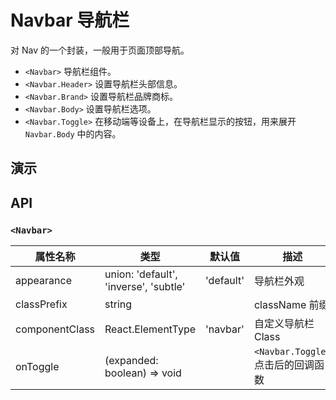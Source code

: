 # Navbar 导航栏 [<i class="icon icon-edit2" ></i>](https://github.com/rsuite/rsuite.github.io/blob/master/src/components/navbar/index.md)

对 Nav 的一个封装，一般用于页面顶部导航。

- `<Navbar>` 导航栏组件。
- `<Navbar.Header>`  设置导航栏头部信息。
- `<Navbar.Brand>`  设置导航栏品牌商标。
- `<Navbar.Body>` 设置导航栏选项。
- `<Navbar.Toggle>` 在移动端等设备上，在导航栏显示的按钮，用来展开 `Navbar.Body` 中的内容。

## 演示

<!--{demo}-->

## API

### `<Navbar>`

| 属性名称       | 类型                                  | 默认值    | 描述                               |
| -------------- | ------------------------------------- | --------- | ---------------------------------- |
| appearance     | union: 'default', 'inverse', 'subtle' | 'default' | 导航栏外观                         |
| classPrefix    | string                                |           | className 前缀                     |
| componentClass | React.ElementType                     | 'navbar'  | 自定义导航栏 Class                 |
| onToggle       | (expanded: boolean) => void           |           | `<Navbar.Toggle>` 点击后的回调函数 |
